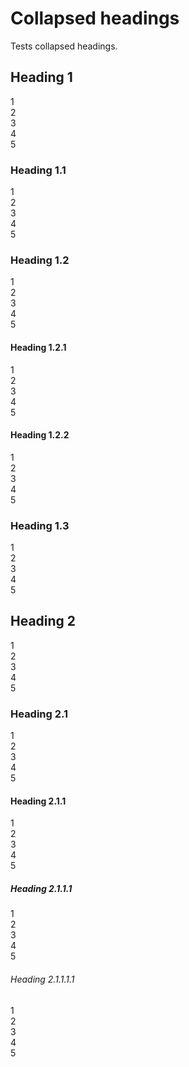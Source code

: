 # Collapsed headings

Tests collapsed headings.

## Heading 1

1\
2\
3\
4\
5

### Heading 1.1

1\
2\
3\
4\
5

### Heading 1.2

1\
2\
3\
4\
5

#### Heading 1.2.1

1\
2\
3\
4\
5

#### Heading 1.2.2

1\
2\
3\
4\
5

### Heading 1.3

1\
2\
3\
4\
5

## Heading 2

1\
2\
3\
4\
5

### Heading 2.1

1\
2\
3\
4\
5

#### Heading 2.1.1

1\
2\
3\
4\
5

##### Heading 2.1.1.1

1\
2\
3\
4\
5

###### Heading 2.1.1.1.1

1\
2\
3\
4\
5
